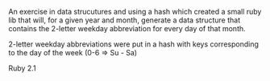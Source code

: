 An exercise in data strucutures and using a hash which created a small ruby lib that will, for a given year and month, generate a data structure that contains the 2-letter weekday abbreviation for every day of that month. 

2-letter weekday abbreviations were put in a hash with keys corresponding to the day of the week (0-6 => Su - Sa)

Ruby 2.1